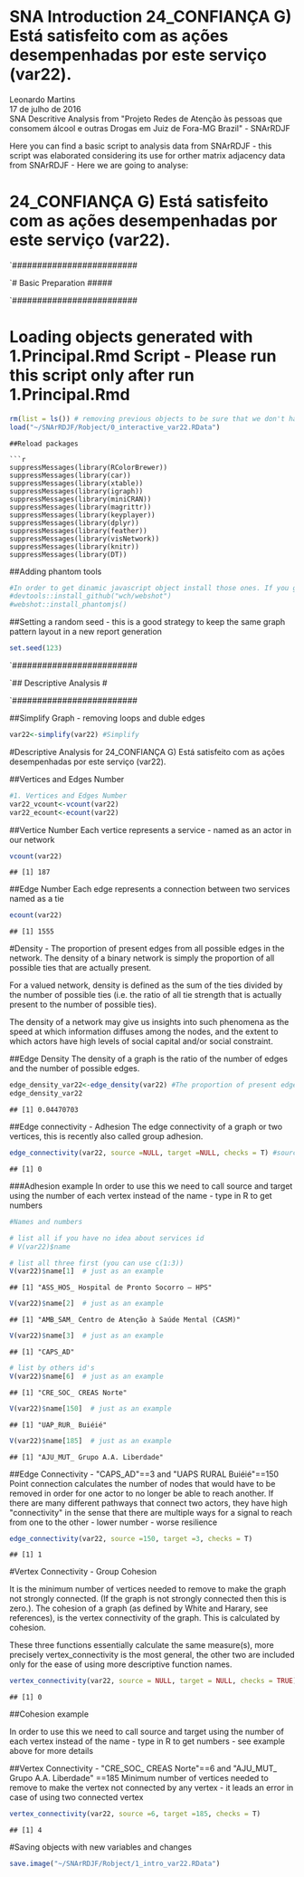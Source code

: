 # SNA Introduction 24_CONFIANÇA G) Está satisfeito com as ações desempenhadas por este serviço (var22).
Leonardo Martins  
17 de julho de 2016  
SNA Descritive Analysis from "Projeto Redes de Atenção às pessoas que consomem álcool e outras Drogas em Juiz de Fora-MG   Brazil"  - SNArRDJF

Here you can find a basic script to analysis data from SNArRDJF - this script was elaborated considering its use for orther matrix adjacency data from SNArRDJF - Here we are going to analyse:

# 24_CONFIANÇA G) Está satisfeito com as ações desempenhadas por este serviço (var22).

`#########################

`# Basic Preparation #####

`#########################

# Loading objects generated with 1.Principal.Rmd Script - Please run this script only after run 1.Principal.Rmd

```r
rm(list = ls()) # removing previous objects to be sure that we don't have objects conflicts name
load("~/SNArRDJF/Robject/0_interactive_var22.RData")
```

```
##Reload packages

```r
suppressMessages(library(RColorBrewer))
suppressMessages(library(car))
suppressMessages(library(xtable))
suppressMessages(library(igraph))
suppressMessages(library(miniCRAN))
suppressMessages(library(magrittr))
suppressMessages(library(keyplayer))
suppressMessages(library(dplyr))
suppressMessages(library(feather))
suppressMessages(library(visNetwork))
suppressMessages(library(knitr))
suppressMessages(library(DT))
```
##Adding phantom tools

```r
#In order to get dinamic javascript object install those ones. If you get problems installing go to Stackoverflow.com and type your error to discover what to do. In some cases the libraries need to be intalled in outside R libs.
#devtools::install_github("wch/webshot")
#webshot::install_phantomjs()
```
##Setting a random seed - this is a good strategy to keep the same graph pattern layout in a new report generation

```r
set.seed(123)
```

`#########################

`## Descriptive Analysis #

`#########################

##Simplify Graph - removing loops and duble edges 

```r
var22<-simplify(var22) #Simplify
```
#Descriptive Analysis for 24_CONFIANÇA G) Está satisfeito com as ações desempenhadas por este serviço (var22).

##Vertices and Edges Number

```r
#1. Vertices and Edges Number
var22_vcount<-vcount(var22)
var22_ecount<-ecount(var22)
```
##Vertice Number
Each vertice represents a service - named as an actor in our network

```r
vcount(var22)
```

```
## [1] 187
```
##Edge Number
Each edge represents a connection between two services named as a tie

```r
ecount(var22)
```

```
## [1] 1555
```

#Density - The proportion of present edges from all possible edges in the network.
The density of a binary network is simply the proportion of all possible ties that are actually present.

For a valued network, density is defined as the sum of the ties divided by the number of possible ties (i.e. the ratio of all tie strength that is actually present to the number of possible ties).  

The density of a network may give us insights into such phenomena as the speed at which information diffuses among the nodes, and the extent to which actors have high levels of social capital and/or social constraint.


##Edge Density
The density of a graph is the ratio of the number of edges and the number of possible edges.

```r
edge_density_var22<-edge_density(var22) #The proportion of present edges from all possible edges in the network.
edge_density_var22
```

```
## [1] 0.04470703
```
##Edge connectivity - Adhesion
The edge connectivity of a graph or two vertices, this is recently also called group adhesion.

```r
edge_connectivity(var22, source =NULL, target =NULL, checks = T) #source and target can be replaced - their are here just as default
```

```
## [1] 0
```
###Adhesion example
In order to use this we need to call source and target using the number of each vertex instead of the name - type in R to get numbers


```r
#Names and numbers

# list all if you have no idea about services id
# V(var22)$name 

# list all three first (you can use c(1:3))
V(var22)$name[1]  # just as an example
```

```
## [1] "ASS_HOS_ Hospital de Pronto Socorro – HPS"
```

```r
V(var22)$name[2]  # just as an example
```

```
## [1] "AMB_SAM_ Centro de Atenção à Saúde Mental (CASM)"
```

```r
V(var22)$name[3]  # just as an example
```

```
## [1] "CAPS_AD"
```

```r
# list by others id's
V(var22)$name[6]  # just as an example
```

```
## [1] "CRE_SOC_ CREAS Norte"
```

```r
V(var22)$name[150]  # just as an example
```

```
## [1] "UAP_RUR_ Buiéié"
```

```r
V(var22)$name[185]  # just as an example
```

```
## [1] "AJU_MUT_ Grupo A.A. Liberdade"
```
##Edge Connectivity - "CAPS_AD"==3 and "UAPS RURAL Buiéié"==150
Point connection calculates the number of nodes that would have to be removed in order for one actor to no longer be able to reach another.  If there are many different pathways that connect two actors, they have high "connectivity" in the sense that there are multiple ways for a signal to reach from one to the other - lower number - worse resilience 


```r
edge_connectivity(var22, source =150, target =3, checks = T) 
```

```
## [1] 1
```

#Vertex Connectivity - Group Cohesion

It is the minimum number of vertices needed to remove to make the graph not strongly connected. (If the graph is not strongly connected then this is zero.). The cohesion of a graph (as defined by White and Harary, see references), is the vertex connectivity of the graph. This is calculated by cohesion.

These three functions essentially calculate the same measure(s), more precisely vertex_connectivity is the most general, the other two are included only for the ease of using more descriptive function names.


```r
vertex_connectivity(var22, source = NULL, target = NULL, checks = TRUE)
```

```
## [1] 0
```

##Cohesion example

In order to use this we need to call source and target using the number of each vertex instead of the name - type in R to get numbers - see example above for more details 

##Vertex Connectivity - "CRE_SOC_ CREAS Norte"==6 and "AJU_MUT_ Grupo A.A. Liberdade" ==185
Minimum number of vertices needed to remove to make the vertex not connected by any vertex - it leads an error in case of using two connected vertex 

```r
vertex_connectivity(var22, source =6, target =185, checks = T) 
```

```
## [1] 4
```

#Saving objects with new variables and changes

```r
save.image("~/SNArRDJF/Robject/1_intro_var22.RData") 
```
